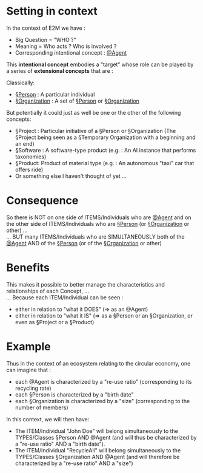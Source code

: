 Setting in context
==
In the context of E2M we have :
* Big Question = "WHO ?"
* Meaning = Who acts ? Who is involved ?
* Corresponding intentional concept : <a href="https://github.com/iPlumb3r/EcosystemMapping/blob/master/1_Semantic/Conceptionary/%40Agent.md">@Agent</a>

This __intentional concept__ embodies a "target" whose role can be played by a series of __extensional concepts__ that are :

Classically:
* <a href="https://github.com/iPlumb3r/EcosystemMappingModel/blob/master/1_Semantic/Conceptionary/%C2%A7Person.md">§Person</a> : A particular individual
* <a href="https://github.com/iPlumb3r/EcosystemMappingModel/blob/master/1_Semantic/Conceptionary/%C2%A7Organization.md">§Organization</a> : A set of <a href="https://github.com/iPlumb3r/EcosystemMappingModel/blob/master/1_Semantic/Conceptionary/%C2%A7Person.md">§Person</a> or <a href="https://github.com/iPlumb3r/EcosystemMappingModel/blob/master/1_Semantic/Conceptionary/%C2%A7Organization.md">§Organization</a>   

But potentially it could just as well be one or the other of the following concepts:
* §Project : Particular initiative of a §Person or §Organization (The §Project being seen as a §Temporary Organization with a beginning and an end)
* §Software : A software-type product (e.g. : An AI instance that performs taxonomies)
* §Product: Product of material type (e.g. : An autonomous "taxi" car that offers ride)
* Or something else I haven't thought of yet ... 

Consequence
==
So there is NOT on one side of ITEMS/Individuals who are <a href="https://github.com/iPlumb3r/EcosystemMapping/blob/master/1_Semantic/Conceptionary/%40Agent.md">@Agent</a> and on the other side of ITEMS/Individuals who are <a href="https://github.com/iPlumb3r/EcosystemMappingModel/blob/master/1_Semantic/Conceptionary/%C2%A7Person.md">§Person</a> (or <a href="https://github.com/iPlumb3r/EcosystemMappingModel/blob/master/1_Semantic/Conceptionary/%C2%A7Organization.md">§Organization</a> or other) ...   
... BUT many ITEMS/Individuals who are SIMULTANEOUSLY both of the <a href="https://github.com/iPlumb3r/EcosystemMapping/blob/master/1_Semantic/Conceptionary/%40Agent.md">@Agent</a> AND of the <a href="https://github.com/iPlumb3r/EcosystemMappingModel/blob/master/1_Semantic/Conceptionary/%C2%A7Person.md">§Person</a> (or of the <a href="https://github.com/iPlumb3r/EcosystemMappingModel/blob/master/1_Semantic/Conceptionary/%C2%A7Organization.md">§Organization</a> or other)

Benefits
==
This makes it possible to better manage the characteristics and relationships of each Concept, ...   
... Because each ITEM/Individual can be seen :
* either in relation to "what it DOES" (=> as an @Agent)
* either in relation to "what it IS" (=> as a §Person or an §Organization, or even as §Project or a §Product)

Example
==
Thus in the context of an ecosystem relating to the circular economy, one can imagine that : 
* each @Agent is characterized by a "re-use ratio" (corresponding to its recycling rate)
* each §Person is characterized by a "birth date" 
* each §Organization is characterized by a "size" (corresponding to the number of members)

In this context, we will then have:
* The ITEM/Individual "John Doe" will belong simultaneously to the TYPES/Classes §Person AND @Agent (and will thus be characterized by a "re-use ratio" AND a "birth date").
* The ITEM/Individual "RecycleAll" will belong simultaneously to the TYPES/Classes §Organization AND @Agent (and will therefore be characterized by a "re-use ratio" AND a "size")
